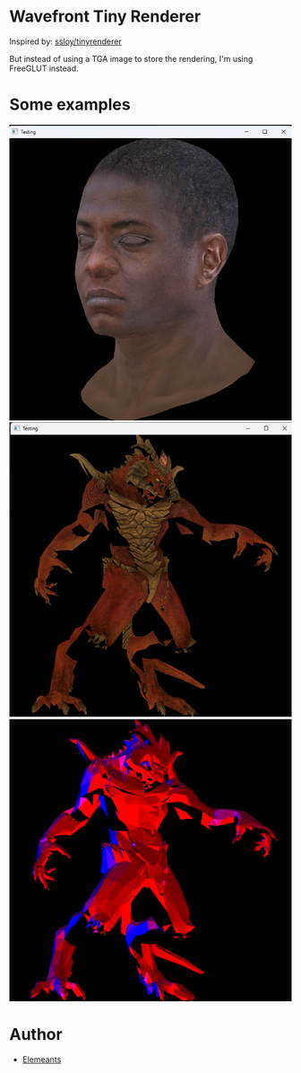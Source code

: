 # Wavefront Tiny Renderer

Inspired by: [ssloy/tinyrenderer](https://github.com/ssloy/tinyrenderer)

But instead of using a TGA image to store the rendering, I'm using FreeGLUT instead.

# Some examples

![](https://raw.githubusercontent.com/Elemeants/wavefront_renderer/main/imgs/HeadTexture.png)
![](https://raw.githubusercontent.com/Elemeants/wavefront_renderer/main/imgs/DiabloTexture.png)
![](https://raw.githubusercontent.com/Elemeants/wavefront_renderer/main/imgs/DiabloTesting.png)

# Author

- [Elemeants](https://github.com/Elemeants)
